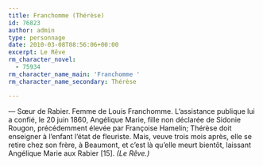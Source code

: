 ```yaml
---
title: Franchomme (Thérèse)
id: 76823
author: admin
type: personnage
date: 2010-03-08T08:56:06+00:00
excerpt: Le Rêve
rm_character_novel:
  - 75934
rm_character_name_main: 'Franchomme '
rm_character_name_secondary: Thérèse

---
```

— Sœur de Rabier. Femme de Louis Franchomme. L&rsquo;assistance publique lui a confié, le 20 juin 1860, Angélique Marie, fille non déclarée de Sidonie Rougon, précédemment élevée par Françoise Hamelin; Thérèse doit enseigner à l&rsquo;enfant l&rsquo;état de fleuriste. Mais, veuve trois mois après, elle se retire chez son frère, à Beaumont, et c&rsquo;est là qu&rsquo;elle meurt bientôt, laissant Angélique Marie aux Rabier [15]. _(Le Rêve.)_